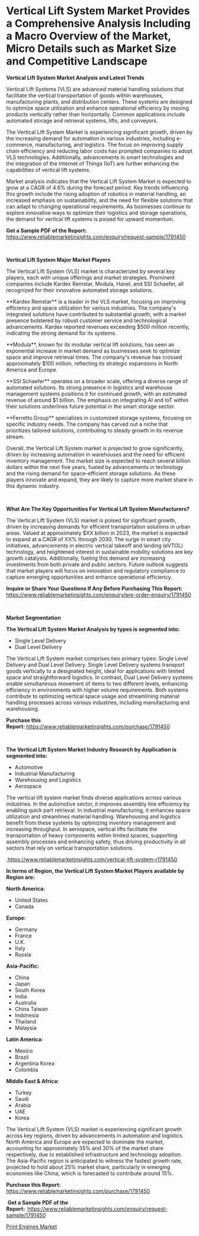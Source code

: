 <p><h1>Vertical Lift System Market Provides a Comprehensive Analysis Including a Macro Overview of the Market, Micro Details such as Market Size and Competitive Landscape</h1></p><p><strong>Vertical Lift System Market Analysis and Latest Trends</strong></p>
<p><p>Vertical Lift Systems (VLS) are advanced material handling solutions that facilitate the vertical transportation of goods within warehouses, manufacturing plants, and distribution centers. These systems are designed to optimize space utilization and enhance operational efficiency by moving products vertically rather than horizontally. Common applications include automated storage and retrieval systems, lifts, and conveyors.</p><p>The Vertical Lift System Market is experiencing significant growth, driven by the increasing demand for automation in various industries, including e-commerce, manufacturing, and logistics. The focus on improving supply chain efficiency and reducing labor costs has prompted companies to adopt VLS technologies. Additionally, advancements in smart technologies and the integration of the Internet of Things (IoT) are further enhancing the capabilities of vertical lift systems.</p><p>Market analysis indicates that the Vertical Lift System Market is expected to grow at a CAGR of 4.6% during the forecast period. Key trends influencing this growth include the rising adoption of robotics in material handling, an increased emphasis on sustainability, and the need for flexible solutions that can adapt to changing operational requirements. As businesses continue to explore innovative ways to optimize their logistics and storage operations, the demand for vertical lift systems is poised for upward momentum.</p></p>
<p><strong>Get a Sample PDF of the Report:&nbsp;</strong> <a href="https://www.reliablemarketinsights.com/enquiry/request-sample/1791450?utm_campaign=2717&utm_medium=2&utm_source=Github&utm_content=ia&utm_term=09042025&utm_id=vertical-lift-system">https://www.reliablemarketinsights.com/enquiry/request-sample/1791450</a></p>
<p>&nbsp;</p>
<p><strong>Vertical Lift System Major Market Players</strong></p>
<p><p>The Vertical Lift System (VLS) market is characterized by several key players, each with unique offerings and market strategies. Prominent companies include Kardex Remstar, Modula, Hanel, and SSI Schaefer, all recognized for their innovative automated storage solutions.</p><p>**Kardex Remstar** is a leader in the VLS market, focusing on improving efficiency and space utilization for various industries. The company's integrated solutions have contributed to substantial growth, with a market presence bolstered by robust customer service and technological advancements. Kardex reported revenues exceeding $500 million recently, indicating the strong demand for its systems.</p><p>**Modula**, known for its modular vertical lift solutions, has seen an exponential increase in market demand as businesses seek to optimize space and improve retrieval times. The company's revenue has crossed approximately $100 million, reflecting its strategic expansions in North America and Europe.</p><p>**SSI Schaefer** operates on a broader scale, offering a diverse range of automated solutions. Its strong presence in logistics and warehouse management systems positions it for continued growth, with an estimated revenue of around $1 billion. The emphasis on integrating AI and IoT within their solutions underlines future potential in the smart storage sector.</p><p>**Ferretto Group** specializes in customized storage systems, focusing on specific industry needs. The company has carved out a niche that prioritizes tailored solutions, contributing to steady growth in its revenue stream.</p><p>Overall, the Vertical Lift System market is projected to grow significantly, driven by increasing automation in warehouses and the need for efficient inventory management. The market size is expected to reach several billion dollars within the next five years, fueled by advancements in technology and the rising demand for space-efficient storage solutions. As these players innovate and expand, they are likely to capture more market share in this dynamic industry.</p></p>
<p>&nbsp;</p>
<p><strong>What Are The Key Opportunities For Vertical Lift System Manufacturers?</strong></p>
<p><p>The Vertical Lift System (VLS) market is poised for significant growth, driven by increasing demands for efficient transportation solutions in urban areas. Valued at approximately $XX billion in 2023, the market is expected to expand at a CAGR of XX% through 2030. The surge in smart city initiatives, advancements in electric vertical takeoff and landing (eVTOL) technology, and heightened interest in sustainable mobility solutions are key growth catalysts. Additionally, fueling this demand are increasing investments from both private and public sectors. Future outlook suggests that market players will focus on innovation and regulatory compliance to capture emerging opportunities and enhance operational efficiency.</p></p>
<p><strong>Inquire or Share Your Questions If Any Before Purchasing This Report:</strong> <a href="https://www.reliablemarketinsights.com/enquiry/pre-order-enquiry/1791450?utm_campaign=2717&utm_medium=2&utm_source=Github&utm_content=ia&utm_term=09042025&utm_id=vertical-lift-system">https://www.reliablemarketinsights.com/enquiry/pre-order-enquiry/1791450</a></p>
<p>&nbsp;</p>
<p><strong>Market Segmentation</strong></p>
<p><strong>The Vertical Lift System Market Analysis by types is segmented into:</strong></p>
<p><ul><li>Single Level Delivery</li><li>Dual Level Delivery</li></ul></p>
<p><p>The Vertical Lift System market comprises two primary types: Single Level Delivery and Dual Level Delivery. Single Level Delivery systems transport goods vertically to a designated height, ideal for applications with limited space and straightforward logistics. In contrast, Dual Level Delivery systems enable simultaneous movement of items to two different levels, enhancing efficiency in environments with higher volume requirements. Both systems contribute to optimizing vertical space usage and streamlining material handling processes across various industries, including manufacturing and warehousing.</p></p>
<p><strong>Purchase this Report:&nbsp;</strong><a href="https://www.reliablemarketinsights.com/purchase/1791450?utm_campaign=2717&utm_medium=2&utm_source=Github&utm_content=ia&utm_term=09042025&utm_id=vertical-lift-system">https://www.reliablemarketinsights.com/purchase/1791450</a></p>
<p>&nbsp;</p>
<p><strong>The Vertical Lift System Market Industry Research by Application is segmented into:</strong></p>
<p><ul><li>Automotive</li><li>Industrial Manufacturing</li><li>Warehousing and Logistics</li><li>Aerospace</li></ul></p>
<p><p>The vertical lift system market finds diverse applications across various industries. In the automotive sector, it improves assembly line efficiency by enabling quick part retrieval. In industrial manufacturing, it enhances space utilization and streamlines material handling. Warehousing and logistics benefit from these systems by optimizing inventory management and increasing throughput. In aerospace, vertical lifts facilitate the transportation of heavy components within limited spaces, supporting assembly processes and enhancing safety, thus driving productivity in all sectors that rely on vertical transportation solutions.</p></p>
<p><a href="https://www.reliablemarketinsights.com/vertical-lift-system-r1791450?utm_campaign=2717&utm_medium=2&utm_source=Github&utm_content=ia&utm_term=09042025&utm_id=vertical-lift-system">&nbsp;https://www.reliablemarketinsights.com/vertical-lift-system-r1791450</a></p>
<p><strong>In terms of Region, the Vertical Lift System Market Players available by Region are:</strong></p>
<p>
    <p> <strong> North America: </strong>
        <ul>
            <li>United States</li>
            <li>Canada</li>
        </ul>
        </p> 
    <p> <strong> Europe: </strong>
        <ul>
            <li>Germany</li>
            <li>France</li>
            <li>U.K.</li>
            <li>Italy</li>
            <li>Russia</li>
        </ul>
        </p> 
    <p> <strong> Asia-Pacific: </strong>
        <ul>
            <li>China</li>
            <li>Japan</li>
            <li>South Korea</li>
            <li>India</li>
            <li>Australia</li>
            <li>China Taiwan</li>
            <li>Indonesia</li>
            <li>Thailand</li>
            <li>Malaysia</li>
        </ul>
        </p> 
    <p> <strong> Latin America: </strong>
        <ul>
            <li>Mexico</li>
            <li>Brazil</li>
            <li>Argentina Korea</li>
            <li>Colombia</li>
        </ul>
        </p> 
    <p> <strong> Middle East & Africa: </strong>
        <ul>
            <li>Turkey</li>
            <li>Saudi</li>
            <li>Arabia</li>
            <li>UAE</li>
            <li>Korea</li>
        </ul>
    </p>
    </p>
<p><p>The Vertical Lift System (VLS) market is experiencing significant growth across key regions, driven by advancements in automation and logistics. North America and Europe are expected to dominate the market, accounting for approximately 35% and 30% of the market share respectively, due to established infrastructure and technology adoption. The Asia-Pacific region is anticipated to witness the fastest growth rate, projected to hold about 25% market share, particularly in emerging economies like China, which is forecasted to contribute around 15%.</p></p>
<p><strong>Purchase this Report: </strong><a href="https://www.reliablemarketinsights.com/purchase/1791450?utm_campaign=2717&utm_medium=2&utm_source=Github&utm_content=ia&utm_term=09042025&utm_id=vertical-lift-system">https://www.reliablemarketinsights.com/purchase/1791450</a></p>
<p>&nbsp;<strong>Get a Sample PDF of the Report:&nbsp;&nbsp;</strong><a href="https://www.reliablemarketinsights.com/enquiry/request-sample/1791450?utm_campaign=2717&utm_medium=2&utm_source=Github&utm_content=ia&utm_term=09042025&utm_id=vertical-lift-system">https://www.reliablemarketinsights.com/enquiry/request-sample/1791450</a></p>
<p><strong></strong></p>
<p><p><a href="https://github.com/techerghalim/Market-Research-Report-List-1/blob/main/print-engines-market.md?utm_campaign=2717&utm_medium=2&utm_source=Github&utm_content=ia&utm_term=09042025&utm_id=vertical-lift-system">Print Engines Market</a></p></p>